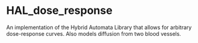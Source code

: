 # HAL_dose_response

An implementation of the Hybrid Automata Library that allows for arbitrary dose-response curves. Also models diffusion from two blood vessels.
